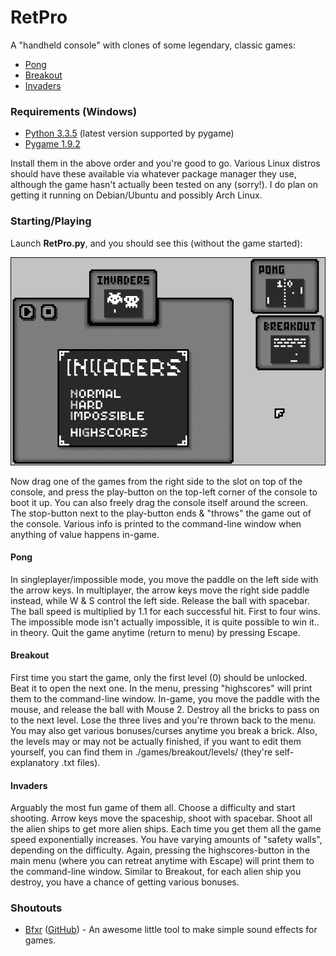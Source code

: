 # RetPro

A "handheld console" with clones of some legendary, classic games:

- [Pong](#pong)
- [Breakout](#breakout)
- [Invaders](#invaders)


### Requirements (Windows)

- [Python 3.3.5](https://www.python.org/downloads/release/python-335) (latest version supported by pygame)
- [Pygame 1.9.2](https://bitbucket.org/pygame/pygame/downloads)

Install them in the above order and you're good to go. Various Linux distros should have these available via whatever package manager they use, although the game hasn't actually been tested on any (sorry!). I do plan on getting it running on Debian/Ubuntu and possibly Arch Linux.


### Starting/Playing

Launch **RetPro.py**, and you should see this (without the game started):

![TITLE](/images/main.png)

Now drag one of the games from the right side to the slot on top of the console, and press the play-button on the top-left corner of the console to boot it up. You can also freely drag the console itself around the screen. The stop-button next to the play-button ends & "throws" the game out of the console. Various info is printed to the command-line window when anything of value happens in-game.


#### Pong

In singleplayer/impossible mode, you move the paddle on the left side with the arrow keys. In multiplayer, the arrow keys move the right side paddle instead, while W & S control the left side. Release the ball with spacebar. The ball speed is multiplied by 1.1 for each successful hit. First to four wins. The impossible mode isn't actually impossible, it is quite possible to win it.. in theory. Quit the game anytime (return to menu) by pressing Escape.

#### Breakout

First time you start the game, only the first level (0) should be unlocked. Beat it to open the next one. In the menu, pressing "highscores" will print them to the command-line window. In-game, you move the paddle with the mouse, and release the ball with Mouse 2. Destroy all the bricks to pass on to the next level. Lose the three lives and you're thrown back to the menu. You may also get various bonuses/curses anytime you break a brick. Also, the levels may or may not be actually finished, if you want to edit them yourself, you can find them in ./games/breakout/levels/ (they're self-explanatory .txt files).

#### Invaders

Arguably the most fun game of them all. Choose a difficulty and start shooting. Arrow keys move the spaceship, shoot with spacebar. Shoot all the alien ships to get more alien ships. Each time you get them all the game speed exponentially increases. You have varying amounts of "safety walls", depending on the difficulty. Again, pressing the highscores-button in the main menu (where you can retreat anytime with Escape) will print them to the command-line window. Similar to Breakout, for each alien ship you destroy, you have a chance of getting various bonuses.


### Shoutouts

- [Bfxr](http://www.bfxr.net/) ([GitHub](https://github.com/increpare/bfxr)) - An awesome little tool to make simple sound effects for games. 
